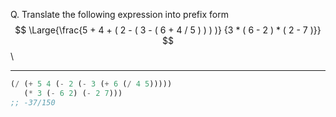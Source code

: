 Q. Translate the following expression into prefix form
$$
  \Large{\frac{5 + 4 + ( 2 - ( 3 - ( 6 + 4 / 5 ) ) ) )}
        {3 * ( 6 - 2 ) * ( 2 - 7 )}}
$$
\

---
``` scheme
(/ (+ 5 4 (- 2 (- 3 (+ 6 (/ 4 5)))))
   (* 3 (- 6 2) (- 2 7)))
;; -37/150
```
